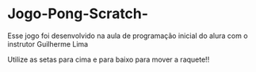 # Jogo-Pong-Scratch-

Esse jogo foi desenvolvido na aula de programação inicial do alura com o instrutor Guilherme Lima

Utilize as setas para cima e para baixo para mover a raquete!!
